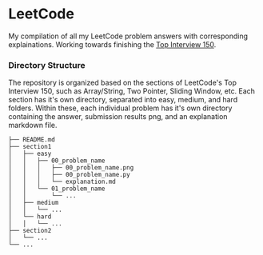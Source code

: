 # LeetCode
My compilation of all my LeetCode problem answers with corresponding explainations. Working towards finishing the [Top Interview 150](https://leetcode.com/studyplan/top-interview-150/).

### Directory Structure
The repository is organized based on the sections of LeetCode's Top Interview 150, such as Array/String, Two Pointer, Sliding Window, etc. Each section has it's own directory, separated into easy, medium, and hard folders. Within these, each individual problem has it's own directory containing the answer, submission results png, and an explanation markdown file.

```
├── README.md
├── section1
│   ├── easy
│   │   ├── 00_problem_name
│   │   │   ├── 00_problem_name.png
│   │   │   ├── 00_problem_name.py
│   │   │   └── explanation.md
│   │   └── 01_problem_name
│   │       └── ...
│   ├── medium
│   │   └── ...
│   └── hard
│   │   └── ...
├── section2
│   └── ...
└── ...
```
